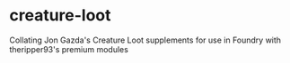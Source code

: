 # creature-loot
Collating Jon Gazda's Creature Loot supplements for use in Foundry with theripper93's premium modules
